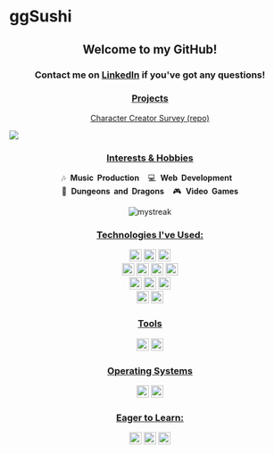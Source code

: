# ggSushi
<!-------Introduction------------>
  <h2 align="center">Welcome to my GitHub!</h2>
  <p align="center">
    <h3 align="center">Contact me on <a href="https://www.linkedin.com/in/glonel-dimapilis/"> LinkedIn</a> if you've got any questions!</h3>
  </p>


<!-------Portfolio/Deployed Projects----------->
<h3 align="center"><u>Projects</u></h3>
<p align="center">
  <a href="https://github.com/ggSushi/character-creator-survey">Character Creator Survey (repo)</a>
</p>

<!-------Intro Photo here----------->
<p>
<img src="https://i.ibb.co/M60bNHM/lofi-generator.jpg">
</p>


<!-------Various Interests---------->
<h3 align="center"><u>Interests & Hobbies</u></h3>
<p align="center">
  🎶&nbsp;&nbsp;<b>Music&nbsp;&nbsp;Production</b> &nbsp;&nbsp; 💻&nbsp;&nbsp;<b>Web&nbsp;&nbsp;Development</b> &nbsp;&nbsp; 🎲&nbsp;&nbsp;<b>Dungeons&nbsp;&nbsp;and&nbsp;&nbsp;Dragons</b> &nbsp;&nbsp; 🎮&nbsp;&nbsp;<b>Video&nbsp;&nbsp;Games</b>
</p>

<!--stats--->
<p align="center">
<img src="https://github-readme-streak-stats.herokuapp.com/?user=ggSushi&theme=tokyonight" alt="mystreak"/>
</p>

<!-------Technologies I've Used---------->
<h3 align="center"><u>Technologies I've Used:</u></h3>
<p align="center">
  <img src="https://img.shields.io/badge/JavaScript-323330?style=plastic&logo=javascript&logoColor=F7DF1E" height="22px"/>
  <img src="https://img.shields.io/badge/-HTML-red?style=plastic&logo=html5" height="22px">
  <img src="https://img.shields.io/badge/-CSS-lightblue?style=plastic" height="22px">
  <br/>
  <img src="https://img.shields.io/badge/React-20232A?style=plastic&logo=react&logoColor=61DAFB" height="22px"/>
  <img src="https://img.shields.io/badge/Redux-593D88?style=plastic&logo=redux&logoColor=white" height="22px"/>
  <img src="https://img.shields.io/badge/-Redux--Sagas-purple?style=plastic&logo=redux-saga" height="22px"/>
  <img src="https://img.shields.io/badge/React_Router-CA4225?style=plastic&logo=react-router&logoColor=white" height="22px"/>
  <br/>
  <img src="https://img.shields.io/badge/Material_UI-0081CB?style=plastic&logo=material-ui&logoColor=white" height="22px"/>
  <img src="https://img.shields.io/badge/Node.js-339933?style=plastic&logo=nodedotjs&logoColor=white" height="22px"/>
  <img src="https://img.shields.io/badge/Express.js-000000?style=plastic&logo=express&logoColor=white" height="22px"/>
  <br/>
  <img src="https://img.shields.io/badge/PostgreSQL-316192?style=plastic&logo=postgresql&logoColor=white" height="22px"/>
  <img src="https://img.shields.io/badge/-Axios-yellow?style=plastic&logo=axios" height="22px">
</p>

<h3 align="center"><u>Tools</u></h3>
<p align="center">
  <img src="https://img.shields.io/badge/VSCode-0078D4?style=plastic&logo=visual%20studio%20code&logoColor=white" height="22px"/>
  <img src="https://img.shields.io/badge/Postman-FF6C37?style=plastic&logo=Postman&logoColor=white" height="22px"/>
</p>

<h3 align="center"><u>Operating Systems</u></h3>
<p align="center">
  <img src="https://img.shields.io/badge/MacOS-000000?style=plastic&logo=apple&logoColor=white" height="22px"/>
  <img src="https://img.shields.io/badge/Windows-0078D6?style=plastic&logo=windows&logoColor=white" height="22px"/>
</p>

<h3 align="center"><u>Eager to Learn:</u></h3>
<p align="center">
  <img src="https://img.shields.io/badge/TypeScript-%23007ACC.svg?style=plastic&logo=typescript&logoColor=white" height="22px"/>
  <img src="https://img.shields.io/badge/Python-3670A0?style=plastic&logo=python&logoColor=ffdd54" height="22px"/>
  <img src="https://img.shields.io/badge/-Flutter-lightgreen?style=plastic&logo=flutter" height="22px">
</p>
